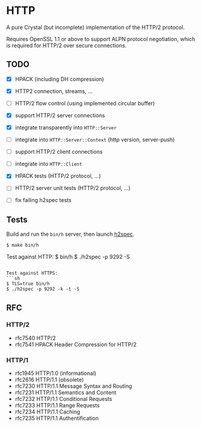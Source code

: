 # HTTP

A pure Crystal (but incomplete) implementation of the HTTP/2 protocol.

Requires OpenSSL 1.1 or above to support ALPN protocol negotiation, which is
required for HTTP/2 over secure connections.

## TODO

- [x] HPACK (including DH compression)
- [x] HTTP2 connection, streams, ...
- [ ] HTTP/2 flow control (using implemented circular buffer)
- [x] support HTTP/2 server connections
- [x] integrate transparently into `HTTP::Server`
- [ ] integrate into `HTTP::Server::Context` (http version, server-push)
- [ ] support HTTP/2 client connections
- [ ] integrate into `HTTP::Client`

- [x] HPACK tests (HTTP/2 protocol, ...)
- [ ] HTTP/2 server unit tests (HTTP/2 protocol, ...)
- [ ] fix failing h2spec tests

## Tests

Build and run the `bin/h` server, then launch
[h2spec](https://github.com/summerwind/h2spec/releases).

```sh
$ make bin/h
```

Test against HTTP:
$ bin/h
$ ./h2spec -p 9292 -S
```

Test against HTTPS:
```sh
$ TLS=true bin/h
$ ./h2spec -p 9292 -k -t -S
```

## RFC

### HTTP/2

- rfc7540 HTTP/2
- rfc7541 HPACK Header Compression for HTTP/2

### HTTP/1

- rfc1945 HTTP/1.0 (informational)
- rfc2616 HTTP/1.1 (obsolete)
- rfc7230 HTTP/1.1 Message Syntax and Routing
- rfc7231 HTTP/1.1 Semantics and Content
- rfc7232 HTTP/1.1 Conditional Requests
- rfc7233 HTTP/1.1 Range Requests
- rfc7234 HTTP/1.1 Caching
- rfc7235 HTTP/1.1 Authentification
